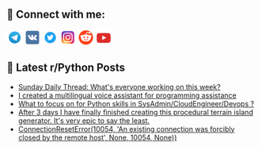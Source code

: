 ## 🔎 Connect with me:
[<img src="https://github.com/bullbesh/bullbesh/blob/main/images/Telegram.png" width="32" height="32" />](https://t.me/bullbesh)
[<img src="https://github.com/bullbesh/bullbesh/blob/main/images/VK.png" width="32" height="32" />](https://vk.com/bullbesh)
[<img src="https://github.com/bullbesh/bullbesh/blob/main/images/Twitter.png" width="32" height="32" />](https://twitter.com/bullbesh1)
[<img src="https://github.com/bullbesh/bullbesh/blob/main/images/Instagram.png" width="32" height="32" />](https://www.instagram.com/bullbesh)
[<img src="https://github.com/bullbesh/bullbesh/blob/main/images/Reddit.png" width="32" height="32" />](https://www.reddit.com/user/bullbesh)
[<img src="https://github.com/bullbesh/bullbesh/blob/main/images/YouTube.png" width="32" height="32" />](https://www.youtube.com/channel/UCtfjRs6uzgq5mfm8S06WTcg)

## 📕 Latest r/Python Posts
<!-- BLOG-POST-LIST:START -->
- [Sunday Daily Thread: What&#39;s everyone working on this week?](https://www.reddit.com/r/Python/comments/wtl976/sunday_daily_thread_whats_everyone_working_on/)
- [I created a multilingual voice assistant for programming assistance](https://www.reddit.com/r/Python/comments/wtk33k/i_created_a_multilingual_voice_assistant_for/)
- [What to focus on for Python skills in SysAdmin/CloudEngineer/Devops ?](https://www.reddit.com/r/Python/comments/wtixbz/what_to_focus_on_for_python_skills_in/)
- [After 3 days I have finally finished creating this procedural terrain island generator. It&#39;s very epic to say the least.](https://www.reddit.com/r/Python/comments/wtij2y/after_3_days_i_have_finally_finished_creating/)
- [ConnectionResetError&lpar;10054, &#39;An existing connection was forcibly closed by the remote host&#39;, None, 10054, None&rpar;&rpar;](https://www.reddit.com/r/Python/comments/wti4kl/connectionreseterror10054_an_existing_connection/)
<!-- BLOG-POST-LIST:END -->
